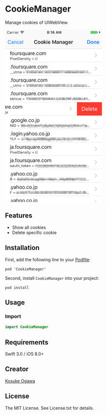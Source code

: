 # CookieManager

Manage cookies of UIWebView.

![Demo](./screenshot.png)

## Features

* Show all cookies
* Delete specific cookie

## Installation

First, add the following line to your [Podfile](http://guides.cocoapods.org/using/using-cocoapods.html):

```
pod 'CookieManager'
```

Second, install `CookieManager` into your project:

```
pod install
```

## Usage

### Import

```swift
import CookieManager
```

## Requirements

Swift 3.0 / iOS 8.0+

## Creator

[Kosuke Ogawa](http://www.twitter.com/koogawa)

## License

The MIT License. See License.txt for details.
